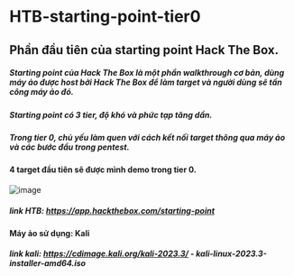 # HTB-starting-point-tier0
## Phần đầu tiên của starting point Hack The Box.
##### Starting point của Hack The Box là một phần walkthrough cơ bản, dùng máy ảo được host bởi Hack The Box để làm target và người dùng sẽ tấn công máy ảo đó.
##### Starting point có 3 tier, độ khó và phức tạp tăng dần.
##### Trong tier 0, chủ yếu làm quen với cách kết nối target thông qua máy ảo và các bước đầu trong pentest.
#### 4 target đầu tiên sẽ được mình demo trong tier 0.
![image](https://github.com/WildSaul/HTB-starting-point-tier0/assets/155133173/4579decd-338c-40b0-8efe-cc6857cecdc8)
##### link HTB: https://app.hackthebox.com/starting-point
#### Máy ảo sử dụng: Kali
##### link kali: https://cdimage.kali.org/kali-2023.3/ - kali-linux-2023.3-installer-amd64.iso
